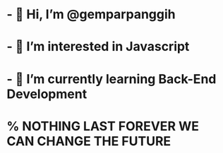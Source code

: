 # - 👋 Hi, I’m @gemparpanggih
# - 👀 I’m interested in Javascript
# - 🌱 I’m currently learning Back-End Development

# % NOTHING LAST FOREVER WE CAN CHANGE THE FUTURE

<!---
gemparpanggih/gemparpanggih is a ✨ special ✨ repository because its `README.md` (this file) appears on your GitHub profile.
You can click the Preview link to take a look at your changes.
--->
